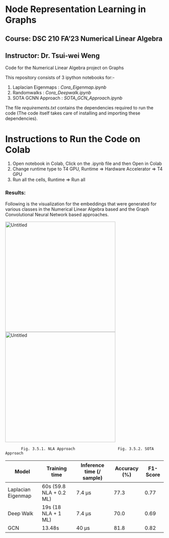 # Node Representation Learning in Graphs
## Course: DSC 210 FA’23 Numerical Linear Algebra
## Instructor: Dr. Tsui-wei Weng
Code for the Numerical Linear Algebra project on Graphs

This repository consists of 3 ipython notebooks for:-
1) Laplacian Eigenmaps  : _Cora_Eigenmap.ipynb_
2) Randomwalks          : _Cora_Deepwalk.ipynb_         
3) SOTA GCNN Approach   : _SOTA_GCN_Approach.ipynb_  

The file _requirements.txt_ contains the dependencies required to run the code (The code itself takes care of installing and importing these dependencies).
# Instructions to Run the Code on Colab
1. Open notebook in Colab, Click on the .ipynb file and then Open in Colab
2. Change runtime type to T4 GPU, Runtime => Hardware Accelerator => T4 GPU
3. Run all the cells, Runtime => Run all

### Results:

Following is the visualization for the embeddings that were generated for various classes in the Numerical Linear Algebra based and the Graph Convolutional Neural Network based approaches. 

<img width="350" alt="Untitled" src="https://github.com/Adarsh-Vemali/Numerical_linear_algebra/assets/68332419/40f90667-2266-4237-ac70-8d7de442381b">
<img width="350" alt="Untitled" src="https://github.com/Adarsh-Vemali/Numerical_linear_algebra/assets/68332419/af28fa1f-de82-44bb-bb6c-51a9143004f7">

           Fig. 3.5.1. NLA Approach                   Fig. 3.5.2. SOTA Approach

| Model              | Training time           | Inference time (/ sample) | Accuracy (%) | F1-Score |
|--------------------|-------------------------|---------------------------|--------------|----------|
| Laplacian Eigenmap | 60s (59.8 NLA + 0.2 ML) | 7.4 µs                    | 77.3         | 0.77     |
| Deep Walk          | 19s (18 NLA + 1 ML)     | 7.4 µs                    | 70.0         | 0.69     |
| GCN                | 13.48s                  | 40 µs                     | 81.8         | 0.82     |
